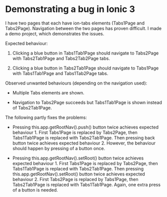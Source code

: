 # Demonstrating a bug in Ionic 3
I have two pages that each have ion-tabs elements (Tabs1Page and Tabs2Page). Navigation between the two pages has proven difficult. I made a demo project, which demonstrates the issues.

Expected behaviour:

1. Clicking a blue button in Tabs1Tab1Page should navigate to Tabs2Page with Tabs2Tab1Page and Tabs2Tab2Page tabs.

2. Clicking a blue button in Tabs2Tab1Page should navigate to Tabs1Page with Tabs1Tab1Page and Tabs1Tab2Page tabs.

Observed unwanted behaviours (depending on the navigation used):

* Multiple Tabs elements are shown.

* Navigation to Tabs2Page succeeds but Tabs1Tab1Page is shown instead of Tabs2Tab1Page.

The following partly fixes the problems:

* Pressing this.app.getRootNav().push() button twice achieves expected behaviour 1. First Tabs1Page is replaced by Tabs2Page, then Tabs1Tab1Page is replaced with Tabs2Tab1Page. Then pressing back button twice achieves expected behaviour 2. However, the behaviour should happen by pressing of a button once.

* Pressing this.app.getRootNav().setRoot() button twice achieves expected behaviour 1. First Tabs1Page is replaced by Tabs2Page, then Tabs1Tab1Page is replaced with Tabs2Tab1Page. Then pressing this.app.getRootNav().setRoot() button twice achieves expected behaviour 2. First Tabs2Page is replaced by Tabs1Page, then Tabs2Tab1Page is replaced with Tabs1Tab1Page. Again, one extra press of a button is needed.

